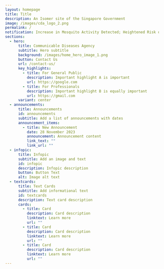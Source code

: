```yaml
---
layout: homepage
title: Title
description: An Isomer site of the Singapore Government
image: /images/cda_logo_2.png
permalink: /
notification: Increase in Mosquito Activity Detected; Heightened Risk of Dengue and Zika.
sections:
  - hero:
      title: Communicable Diseases Agency
      subtitle: Hero subtitle
      background: /images/home_hero_image_1.png
      button: Contact Us
      url: /contact-us/
      key_highlights:
        - title: For General Public
          description: Important highlight A is important
          url: https://google.com
        - title: For Professionals
          description: Important highlight B is equally important
          url: https://gmail.com
      variant: center
  - announcements:
      title: Announcements
      id: announcements
      subtitle: Add a list of announcements with dates
      announcement_items:
        - title: New Announcement
          date: 28 November 2023
          announcement: Announcement content
          link_text: ""
          link_url: ""
  - infopic:
      title: Infopic
      subtitle: Add an image and text
      id: infopic
      description: Infopic description
      button: Button Text
      alt: Image alt text
  - textcards:
      title: Text Cards
      subtitle: Add informational text
      id: textcards
      description: Text card description
      cards:
        - title: Card
          description: Card description
          linktext: Learn more
          url: ""
        - title: Card
          description: Card description
          linktext: Learn more
          url: ""
        - title: Card
          description: Card description
          linktext: Learn more
          url: ""
---
```

